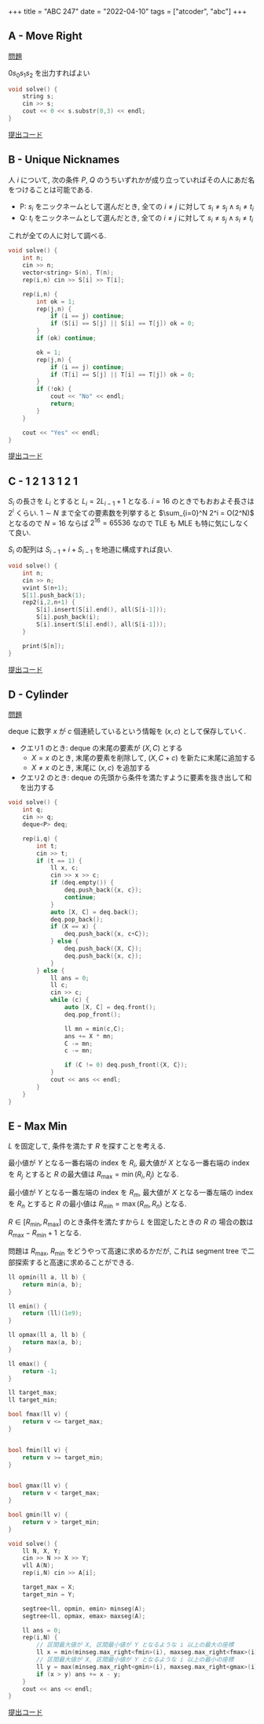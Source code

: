 +++
title = "ABC 247"
date = "2022-04-10"
tags = ["atcoder", "abc"]
+++



## A - Move Right

[問題](https://atcoder.jp/contests/abc247/tasks/abc247_a)

$0 s_0 s_1 s_2$ を出力すればよい

```cpp
void solve() {
    string s;
    cin >> s;
    cout << 0 << s.substr(0,3) << endl;
}
```

[提出コード](https://atcoder.jp/contests/abc247/submissions/30895288)

## B - Unique Nicknames

人 $i$ について, 次の条件 $P$, $Q$ のうちいずれかが成り立っていればその人にあだ名をつけることは可能である.

- P: $s_i$ をニックネームとして選んだとき, 全ての $i \neq j$ に対して $s_i \neq s_j \wedge s_i \neq t_i$
- Q: $t_i$ をニックネームとして選んだとき, 全ての $i \neq j$ に対して $s_i \neq s_j \wedge s_i \neq t_i$

これが全ての人に対して調べる.

```cpp
void solve() {
    int n;
    cin >> n;
    vector<string> S(n), T(n);
    rep(i,n) cin >> S[i] >> T[i];

    rep(i,n) {
        int ok = 1;
        rep(j,n) {
            if (i == j) continue;
            if (S[i] == S[j] || S[i] == T[j]) ok = 0;
        }
        if (ok) continue;

        ok = 1;
        rep(j,n) {
            if (i == j) continue;
            if (T[i] == S[j] || T[i] == T[j]) ok = 0;
        }
        if (!ok) {
            cout << "No" << endl;
            return;
        }
    }

    cout << "Yes" << endl;
}
```

[提出コード](https://atcoder.jp/contests/abc247/submissions/30895607)

## C - 1 2 1 3 1 2 1

$S_i$ の長さを $L_i$ とすると $L_i = 2L_{i - 1} + 1$ となる.
$i = 16$ のときでもおおよそ長さは $2^i$ くらい.
$1 \sim N$ まで全ての要素数を列挙すると $\sum_{i=0}^N 2^i = O(2^N)$ となるので
$N = 16$ ならば $2^16 = 65536$ なので TLE も MLE も特に気にしなくて良い.

$S_i$ の配列は $S_{i-1} + i + S_{i-1}$ を地道に構成すれば良い.

```cpp
void solve() {
    int n;
    cin >> n;
    vvint S(n+1);
    S[1].push_back(1);
    rep2(i,2,n+1) {
        S[i].insert(S[i].end(), all(S[i-1]));
        S[i].push_back(i);
        S[i].insert(S[i].end(), all(S[i-1]));
    }

    print(S[n]);
}
```

[提出コード](https://atcoder.jp/contests/abc247/submissions/30896390)

## D - Cylinder

[問題](https://atcoder.jp/contests/abc247/tasks/abc247_d)

deque に数字 $x$ が $c$ 個連続しているという情報を $(x, c)$ として保存していく.

- クエリ1 のとき: deque の末尾の要素が $(X, C)$ とする
  - $X = x$ のとき, 末尾の要素を削除して, $(X, C+c)$ を新たに末尾に追加する
  - $X \neq x$ のとき, 末尾に $(x, c)$ を追加する
- クエリ2 のとき: deque の先頭から条件を満たすように要素を抜き出して和を出力する


```cpp
void solve() {
    int q;
    cin >> q;
    deque<P> deq;

    rep(i,q) {
        int t;
        cin >> t;
        if (t == 1) {
            ll x, c;
            cin >> x >> c;
            if (deq.empty()) {
                deq.push_back({x, c});
                continue;
            }
            auto [X, C] = deq.back();
            deq.pop_back();
            if (X == x) {
                deq.push_back({x, c+C});
            } else {
                deq.push_back({X, C});
                deq.push_back({x, c});
            }
        } else {
            ll ans = 0;
            ll c;
            cin >> c;
            while (c) {
                auto [X, C] = deq.front();
                deq.pop_front();

                ll mn = min(c,C);
                ans += X * mn;
                C -= mn;
                c -= mn;

                if (C != 0) deq.push_front({X, C});
            }
            cout << ans << endl;
        }
    }
}
```

## E - Max Min

$L$ を固定して, 条件を満たす $R$ を探すことを考える.

最小値が $Y$ となる一番右端の index を $R_i$,
最大値が $X$ となる一番右端の index を $R_j$ とすると
$R$ の最大値は $R_{\mathrm{max}} = \min(R_i, R_j)$ となる.


最小値が $Y$ となる一番左端の index を $R_m$,
最大値が $X$ となる一番左端の index を $R_n$ とすると
$R$ の最小値は $R_{\mathrm{min}} = \max(R_m, R_n)$ となる.

$R \in [ R_{\mathrm{min}}, R_{\mathrm{max}} ]$ のとき条件を満たすから $L$ を固定したときの $R$ の
場合の数は $R_{\mathrm{max}} - R_{\mathrm{min}} + 1$ となる.

問題は $R_{\mathrm{max}}$, $R_{\mathrm{min}}$ をどうやって高速に求めるかだが, これは
segment tree で二部探索すると高速に求めることができる.

```cpp
ll opmin(ll a, ll b) {
    return min(a, b);
}

ll emin() {
    return (ll)(1e9);
}

ll opmax(ll a, ll b) {
    return max(a, b);
}

ll emax() {
    return -1;
}

ll target_max;
ll target_min;

bool fmax(ll v) {
    return v <= target_max;
}


bool fmin(ll v) {
    return v >= target_min;
}


bool gmax(ll v) {
    return v < target_max;
}

bool gmin(ll v) {
    return v > target_min;
}

void solve() {
    ll N, X, Y;
    cin >> N >> X >> Y;
    vll A(N);
    rep(i,N) cin >> A[i];

    target_max = X;
    target_min = Y;

    segtree<ll, opmin, emin> minseg(A);
    segtree<ll, opmax, emax> maxseg(A);

    ll ans = 0;
    rep(i,N) {
        // 区間最大値が X, 区間最小値が Y となるような i 以上の最大の座標
        ll x = min(minseg.max_right<fmin>(i), maxseg.max_right<fmax>(i));
        // 区間最大値が X, 区間最小値が Y となるような i 以上の最小の座標
        ll y = max(minseg.max_right<gmin>(i), maxseg.max_right<gmax>(i));
        if (x > y) ans += x - y;
    }
    cout << ans << endl;
}
```

[提出コード](https://atcoder.jp/contests/abc247/submissions/30897214)
